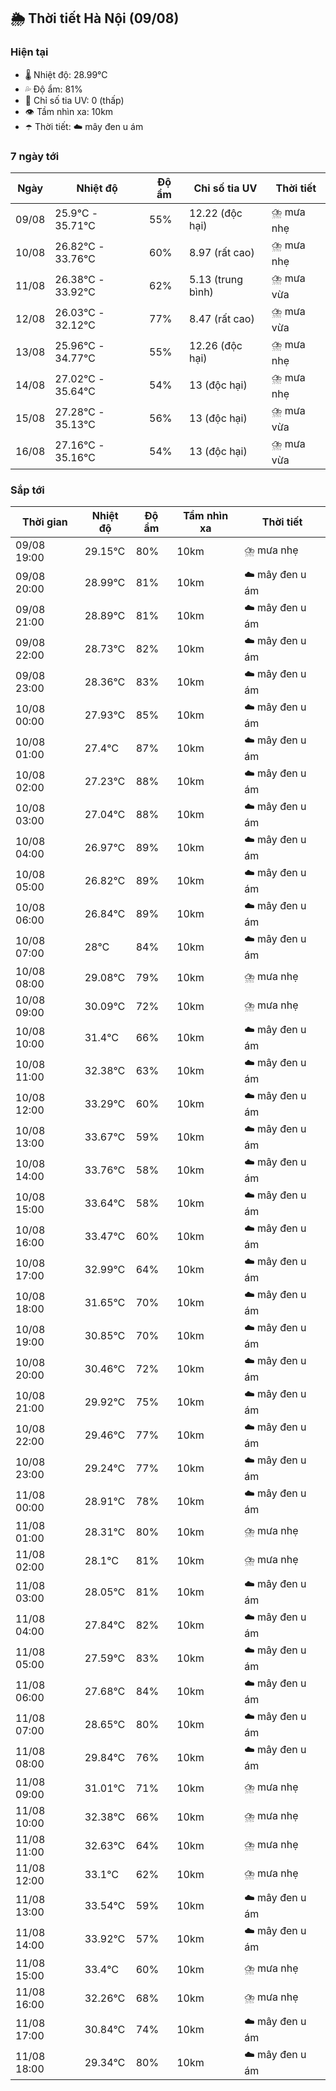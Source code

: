 ## 🌦️ Thời tiết Hà Nội (09/08)

### Hiện tại

- 🌡️ Nhiệt độ: 28.99℃
- 💦 Độ ẩm: 81%
- 🌟 Chỉ số tia UV: 0 (thấp)
- 👁️ Tầm nhìn xa: 10km
- ☂️ Thời tiết: ☁️ mây đen u ám

### 7 ngày tới

| Ngày | Nhiệt độ | Độ ẩm | Chỉ số tia UV | Thời tiết |
| --- | --- | --- | --- | --- |
| 09/08 | 25.9℃ - 35.71℃ | 55% | 12.22 (độc hại) | ⛈️ mưa nhẹ |
| 10/08 | 26.82℃ - 33.76℃ | 60% | 8.97 (rất cao) | ⛈️ mưa nhẹ |
| 11/08 | 26.38℃ - 33.92℃ | 62% | 5.13 (trung bình) | ⛈️ mưa vừa |
| 12/08 | 26.03℃ - 32.12℃ | 77% | 8.47 (rất cao) | ⛈️ mưa vừa |
| 13/08 | 25.96℃ - 34.77℃ | 55% | 12.26 (độc hại) | ⛈️ mưa nhẹ |
| 14/08 | 27.02℃ - 35.64℃ | 54% | 13 (độc hại) | ⛈️ mưa nhẹ |
| 15/08 | 27.28℃ - 35.13℃ | 56% | 13 (độc hại) | ⛈️ mưa vừa |
| 16/08 | 27.16℃ - 35.16℃ | 54% | 13 (độc hại) | ⛈️ mưa vừa |

### Sắp tới

| Thời gian | Nhiệt độ | Độ ẩm | Tầm nhìn xa | Thời tiết |
| --- | --- | --- | --- | --- |
| 09/08 19:00 | 29.15℃ | 80% | 10km | ⛈️ mưa nhẹ |
| 09/08 20:00 | 28.99℃ | 81% | 10km | ☁️ mây đen u ám |
| 09/08 21:00 | 28.89℃ | 81% | 10km | ☁️ mây đen u ám |
| 09/08 22:00 | 28.73℃ | 82% | 10km | ☁️ mây đen u ám |
| 09/08 23:00 | 28.36℃ | 83% | 10km | ☁️ mây đen u ám |
| 10/08 00:00 | 27.93℃ | 85% | 10km | ☁️ mây đen u ám |
| 10/08 01:00 | 27.4℃ | 87% | 10km | ☁️ mây đen u ám |
| 10/08 02:00 | 27.23℃ | 88% | 10km | ☁️ mây đen u ám |
| 10/08 03:00 | 27.04℃ | 88% | 10km | ☁️ mây đen u ám |
| 10/08 04:00 | 26.97℃ | 89% | 10km | ☁️ mây đen u ám |
| 10/08 05:00 | 26.82℃ | 89% | 10km | ☁️ mây đen u ám |
| 10/08 06:00 | 26.84℃ | 89% | 10km | ☁️ mây đen u ám |
| 10/08 07:00 | 28℃ | 84% | 10km | ☁️ mây đen u ám |
| 10/08 08:00 | 29.08℃ | 79% | 10km | ⛈️ mưa nhẹ |
| 10/08 09:00 | 30.09℃ | 72% | 10km | ⛈️ mưa nhẹ |
| 10/08 10:00 | 31.4℃ | 66% | 10km | ☁️ mây đen u ám |
| 10/08 11:00 | 32.38℃ | 63% | 10km | ☁️ mây đen u ám |
| 10/08 12:00 | 33.29℃ | 60% | 10km | ☁️ mây đen u ám |
| 10/08 13:00 | 33.67℃ | 59% | 10km | ☁️ mây đen u ám |
| 10/08 14:00 | 33.76℃ | 58% | 10km | ☁️ mây đen u ám |
| 10/08 15:00 | 33.64℃ | 58% | 10km | ☁️ mây đen u ám |
| 10/08 16:00 | 33.47℃ | 60% | 10km | ☁️ mây đen u ám |
| 10/08 17:00 | 32.99℃ | 64% | 10km | ☁️ mây đen u ám |
| 10/08 18:00 | 31.65℃ | 70% | 10km | ☁️ mây đen u ám |
| 10/08 19:00 | 30.85℃ | 70% | 10km | ☁️ mây đen u ám |
| 10/08 20:00 | 30.46℃ | 72% | 10km | ☁️ mây đen u ám |
| 10/08 21:00 | 29.92℃ | 75% | 10km | ☁️ mây đen u ám |
| 10/08 22:00 | 29.46℃ | 77% | 10km | ☁️ mây đen u ám |
| 10/08 23:00 | 29.24℃ | 77% | 10km | ☁️ mây đen u ám |
| 11/08 00:00 | 28.91℃ | 78% | 10km | ☁️ mây đen u ám |
| 11/08 01:00 | 28.31℃ | 80% | 10km | ⛈️ mưa nhẹ |
| 11/08 02:00 | 28.1℃ | 81% | 10km | ⛈️ mưa nhẹ |
| 11/08 03:00 | 28.05℃ | 81% | 10km | ☁️ mây đen u ám |
| 11/08 04:00 | 27.84℃ | 82% | 10km | ☁️ mây đen u ám |
| 11/08 05:00 | 27.59℃ | 83% | 10km | ☁️ mây đen u ám |
| 11/08 06:00 | 27.68℃ | 84% | 10km | ☁️ mây đen u ám |
| 11/08 07:00 | 28.65℃ | 80% | 10km | ☁️ mây đen u ám |
| 11/08 08:00 | 29.84℃ | 76% | 10km | ☁️ mây đen u ám |
| 11/08 09:00 | 31.01℃ | 71% | 10km | ⛈️ mưa nhẹ |
| 11/08 10:00 | 32.38℃ | 66% | 10km | ⛈️ mưa nhẹ |
| 11/08 11:00 | 32.63℃ | 64% | 10km | ⛈️ mưa nhẹ |
| 11/08 12:00 | 33.1℃ | 62% | 10km | ⛈️ mưa nhẹ |
| 11/08 13:00 | 33.54℃ | 59% | 10km | ☁️ mây đen u ám |
| 11/08 14:00 | 33.92℃ | 57% | 10km | ☁️ mây đen u ám |
| 11/08 15:00 | 33.4℃ | 60% | 10km | ⛈️ mưa nhẹ |
| 11/08 16:00 | 32.26℃ | 68% | 10km | ⛈️ mưa nhẹ |
| 11/08 17:00 | 30.84℃ | 74% | 10km | ☁️ mây đen u ám |
| 11/08 18:00 | 29.34℃ | 80% | 10km | ☁️ mây đen u ám |
